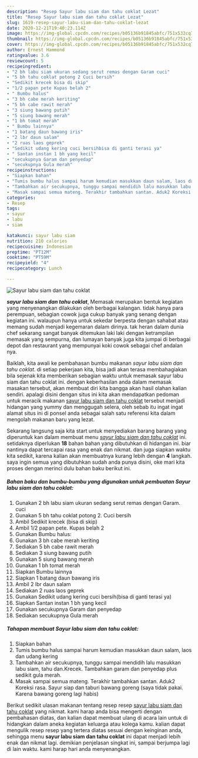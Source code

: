 ```yaml
---
description: "Resep Sayur labu siam dan tahu coklat Lezat"
title: "Resep Sayur labu siam dan tahu coklat Lezat"
slug: 1619-resep-sayur-labu-siam-dan-tahu-coklat-lezat
date: 2020-12-21T19:40:23.114Z
image: https://img-global.cpcdn.com/recipes/b05136b91845abfc/751x532cq70/sayur-labu-siam-dan-tahu-coklat-foto-resep-utama.jpg
thumbnail: https://img-global.cpcdn.com/recipes/b05136b91845abfc/751x532cq70/sayur-labu-siam-dan-tahu-coklat-foto-resep-utama.jpg
cover: https://img-global.cpcdn.com/recipes/b05136b91845abfc/751x532cq70/sayur-labu-siam-dan-tahu-coklat-foto-resep-utama.jpg
author: Ernest Hammond
ratingvalue: 3.6
reviewcount: 5
recipeingredient:
- "2 bh labu siam ukuran sedang serut remas dengan Garam cuci"
- "5 bh tahu coklat potong 2 Cuci bersih"
- "Sedikit krecek bisa di skip"
- "1/2 papan pete Kupas belah 2"
- " Bumbu halus"
- "3 bh cabe merah keriting"
- "5 bh cabe rawit merah"
- "3 siung bawang putih"
- "5 siung bawang merah"
- "1 bh tomat merah"
- " Bumbu lainnya"
- "1 batang daun bawang iris"
- "2 lbr daun salam"
- "2 ruas laos geprek"
- "Sedikit udang kering cuci bersihbisa di ganti terasi ya"
- " Santan instan 1 bh yang kecil"
- "secukupnya Garam dan penyedap"
- "secukupnya Gula merah"
recipeinstructions:
- "Siapkan bahan"
- "Tumis bumbu halus sampai harum kemudian masukkan daun salam, laos dan udang kering"
- "Tambahkan air secukupnya, tunggu sampai mendidih lalu masukkan labu siam, tahu dan.Krecek. Tambahkan garam dan penyedap plus sedikit gula merah."
- "Masak sampai semua mateng. Terakhir tambahkan santan. Aduk2 Koreksi rasa. Sayur siap dan taburi bawang goreng (saya tidak pakai. Karena bawang goreng lagi habis)"
categories:
- Resep
tags:
- sayur
- labu
- siam

katakunci: sayur labu siam 
nutrition: 210 calories
recipecuisine: Indonesian
preptime: "PT12M"
cooktime: "PT59M"
recipeyield: "4"
recipecategory: Lunch

---
```



![Sayur labu siam dan tahu coklat](https://img-global.cpcdn.com/recipes/b05136b91845abfc/751x532cq70/sayur-labu-siam-dan-tahu-coklat-foto-resep-utama.jpg)

<b><i>sayur labu siam dan tahu coklat</i></b>, Memasak merupakan bentuk kegiatan yang menyenangkan dilakukan oleh berbagai kalangan. tidak hanya para perempuan, sebagian cowok juga cukup banyak yang senang dengan kegiatan ini. walaupun hanya untuk sekedar berpesta dengan sahabat atau memang sudah menjadi kegemaran dalam dirinya. tak heran dalam dunia chef sekarang sangat banyak ditemukan laki laki dengan ketrampilan memasak yang sempurna, dan lumayan banyak juga kita jumpai di berbagai depot dan restaurant yang mempunyai koki cowok sebagai chef andalan nya.

Baiklah, kita awali ke pembahasan bumbu makanan <i>sayur labu siam dan tahu coklat</i>. di setiap pekerjaan kita, bisa jadi akan terasa membahagiakan bila sejenak kita memberikan sebagian waktu untuk memasak sayur labu siam dan tahu coklat ini. dengan keberhasilan anda dalam memasak masakan tersebut, akan membuat diri kita bangga akan hasil olahan kalian sendiri. apalagi disini dengan situs ini kita akan mendapatkan pedoman untuk meracik makanan <u>sayur labu siam dan tahu coklat</u> tersebut menjadi hidangan yang yummy dan menggugah selera, oleh sebab itu ingat ingat alamat situs ini di ponsel anda sebagai salah satu referensi kita dalam mengolah makanan baru yang lezat.




Sekarang langsung saja kita start untuk menyediakan barang barang yang diperuntuk kan dalam membuat menu <u><i>sayur labu siam dan tahu coklat</i></u> ini. setidaknya diperlukan <b>18</b> bahan bahan yang dibutuhkan di hidangan ini. biar nantinya dapat tercapai rasa yang enak dan nikmat. dan juga siapkan waktu kita sedikit, karena kalian akan membuatnya kurang lebih dengan <b>4</b> langkah. saya ingin semua yang dibutuhkan sudah anda punya disini, oke mari kita proses dengan merinci dulu bahan baku berikut ini.

<!--inarticleads1-->

##### Bahan baku dan bumbu-bumbu yang digunakan untuk pembuatan Sayur labu siam dan tahu coklat:

1. Gunakan 2 bh labu siam ukuran sedang serut remas dengan Garam. cuci
1. Gunakan 5 bh tahu coklat potong 2. Cuci bersih
1. Ambil Sedikit krecek (bisa di skip)
1. Ambil 1/2 papan pete. Kupas belah 2
1. Gunakan  Bumbu halus:
1. Gunakan 3 bh cabe merah keriting
1. Sediakan 5 bh cabe rawit merah
1. Sediakan 3 siung bawang putih
1. Gunakan 5 siung bawang merah
1. Gunakan 1 bh tomat merah
1. Siapkan  Bumbu lainnya
1. Siapkan 1 batang daun bawang iris
1. Ambil 2 lbr daun salam
1. Sediakan 2 ruas laos geprek
1. Gunakan Sedikit udang kering cuci bersih(bisa di ganti terasi ya)
1. Siapkan  Santan instan 1 bh yang kecil
1. Gunakan secukupnya Garam dan penyedap
1. Sediakan secukupnya Gula merah




<!--inarticleads2-->

##### Tahapan membuat Sayur labu siam dan tahu coklat:

1. Siapkan bahan
1. Tumis bumbu halus sampai harum kemudian masukkan daun salam, laos dan udang kering
1. Tambahkan air secukupnya, tunggu sampai mendidih lalu masukkan labu siam, tahu dan.Krecek. Tambahkan garam dan penyedap plus sedikit gula merah.
1. Masak sampai semua mateng. Terakhir tambahkan santan. Aduk2 Koreksi rasa. Sayur siap dan taburi bawang goreng (saya tidak pakai. Karena bawang goreng lagi habis)




Berikut sedikit ulasan makanan tentang resep resep <u>sayur labu siam dan tahu coklat</u> yang nikmat. kami harap anda bisa mengerti dengan pembahasan diatas, dan kalian dapat membuat ulang di acara lain untuk di hidangkan dalam aneka kegiatan keluarga atau kolega kamu. kalian dapat mengulik resep resep yang tertera diatas sesuai dengan keinginan anda, sehingga menu <b>sayur labu siam dan tahu coklat</b> ini dapat menjadi lebih enak dan nikmat lagi. demikian penjelasan singkat ini, sampai berjumpa lagi di lain waktu. kami harap hari anda menyenangkan.
